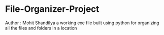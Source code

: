 # File-Organizer-Project
Author : Mohit Shandilya a working exe file built using python for organizing all the files and folders in a location
